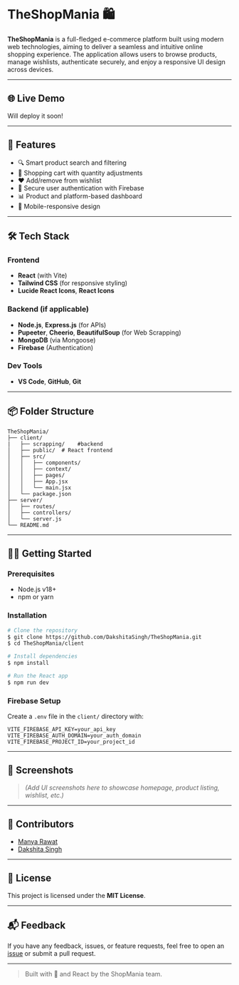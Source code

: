 # TheShopMania 🛍️

**TheShopMania** is a full-fledged e-commerce platform built using modern web technologies, aiming to deliver a seamless and intuitive online shopping experience. The application allows users to browse products, manage wishlists, authenticate securely, and enjoy a responsive UI design across devices.

---

## 🌐 Live Demo

Will deploy it soon!

---

## 🚀 Features

* 🔍 Smart product search and filtering
* 🛒 Shopping cart with quantity adjustments
* ❤️ Add/remove from wishlist
* 🔐 Secure user authentication with Firebase
* 📊 Product and platform-based dashboard
* 📱 Mobile-responsive design

---

## 🛠 Tech Stack

### Frontend

* **React** (with Vite)
* **Tailwind CSS** (for responsive styling)
* **Lucide React Icons**, **React Icons**

### Backend (if applicable)

* **Node.js**, **Express.js** (for APIs)
* **Pupeeter**, **Cheerio**, **BeautifulSoup** (for Web Scrapping)
* **MongoDB** (via Mongoose)
* **Firebase** (Authentication)

### Dev Tools

* **VS Code**, **GitHub**, **Git**

---

## 📦 Folder Structure

```
TheShopMania/
├── client/
|   ├── scrapping/    #backend        
│   ├── public/  # React frontend
│   ├── src/
│   │   ├── components/
│   │   ├── context/
│   │   ├── pages/
│   │   ├── App.jsx
│   │   └── main.jsx
│   └── package.json
├── server/              
│   ├── routes/
│   ├── controllers/
│   └── server.js
└── README.md
```

---

## 🧑‍💻 Getting Started

### Prerequisites

* Node.js v18+
* npm or yarn

### Installation

```bash
# Clone the repository
$ git clone https://github.com/DakshitaSingh/TheShopMania.git
$ cd TheShopMania/client

# Install dependencies
$ npm install

# Run the React app
$ npm run dev
```

### Firebase Setup

Create a `.env` file in the `client/` directory with:

```
VITE_FIREBASE_API_KEY=your_api_key
VITE_FIREBASE_AUTH_DOMAIN=your_auth_domain
VITE_FIREBASE_PROJECT_ID=your_project_id
```

---

## 📸 Screenshots

> *(Add UI screenshots here to showcase homepage, product listing, wishlist, etc.)*

---

## 🤝 Contributors

* [Manya Rawat](https://github.com/manya014)
* [Dakshita Singh](https://github.com/DakshitaSingh)


---

## 📄 License

This project is licensed under the **MIT License**.

---

## 📬 Feedback

If you have any feedback, issues, or feature requests, feel free to open an [issue](https://github.com/manya014/Shop-Mania/issues) or submit a pull request.

---

> Built with 💖 and React by the ShopMania team.

